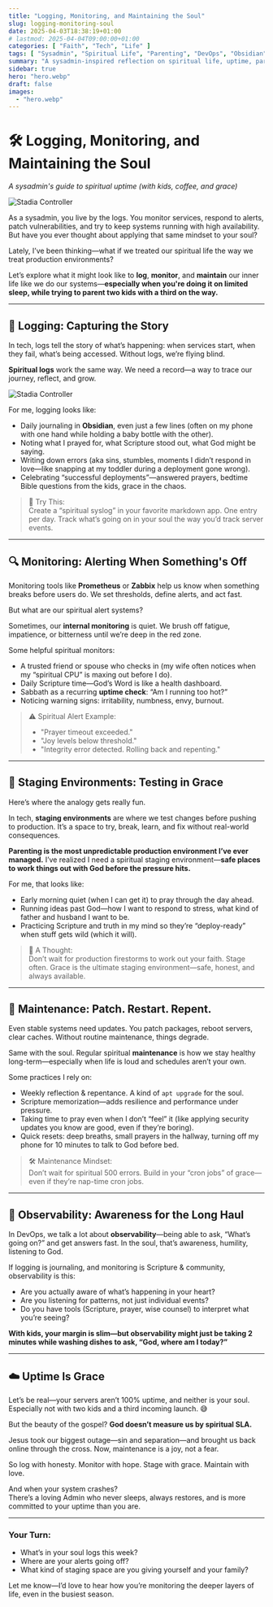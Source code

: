 ```yaml
---
title: "Logging, Monitoring, and Maintaining the Soul"
slug: logging-monitoring-soul
date: 2025-04-03T18:38:19+01:00
# lastmod: 2025-04-04T09:00:00+01:00
categories: [ "Faith", "Tech", "Life" ]
tags: [ "Sysadmin", "Spiritual Life", "Parenting", "DevOps", "Obsidian", "Faith" ]
summary: "A sysadmin-inspired reflection on spiritual life, uptime, parenting, and walking with God in the chaos of everyday life."
sidebar: true
hero: "hero.webp"
draft: false
images:
  - "hero.webp"
---
```


# 🛠️ Logging, Monitoring, and Maintaining the Soul  
*A sysadmin's guide to spiritual uptime (with kids, coffee, and grace)*

<p class="text-center">
  <img src="./SOC-1024x724.png" class="img-fluid" alt="Stadia Controller"/>
  <br />
</p>

As a sysadmin, you live by the logs. You monitor services, respond to alerts, patch vulnerabilities, and try to keep systems running with high availability. But have you ever thought about applying that same mindset to your soul?

Lately, I’ve been thinking—what if we treated our spiritual life the way we treat production environments?

Let’s explore what it might look like to **log**, **monitor**, and **maintain** our inner life like we do our systems—**especially when you're doing it on limited sleep, while trying to parent two kids with a third on the way.**

---

## 📜 Logging: Capturing the Story

In tech, logs tell the story of what’s happening: when services start, when they fail, what’s being accessed. Without logs, we’re flying blind.

**Spiritual logs** work the same way. We need a record—a way to trace our journey, reflect, and grow.

<p class="text-center">
  <img src="./soul.png" class="img-fluid" alt="Stadia Controller"/>
  <br />
</p>


For me, logging looks like:
- Daily journaling in **Obsidian**, even just a few lines (often on my phone with one hand while holding a baby bottle with the other).
- Noting what I prayed for, what Scripture stood out, what God might be saying.
- Writing down errors (aka sins, stumbles, moments I didn’t respond in love—like snapping at my toddler during a deployment gone wrong).
- Celebrating “successful deployments”—answered prayers, bedtime Bible questions from the kids, grace in the chaos.

> 📝 Try This:  
> Create a “spiritual syslog” in your favorite markdown app. One entry per day. Track what’s going on in your soul the way you’d track server events.

---

## 🔍 Monitoring: Alerting When Something's Off

Monitoring tools like **Prometheus** or **Zabbix** help us know when something breaks before users do. We set thresholds, define alerts, and act fast.

But what are our spiritual alert systems?

Sometimes, our **internal monitoring** is quiet. We brush off fatigue, impatience, or bitterness until we’re deep in the red zone.

Some helpful spiritual monitors:
- A trusted friend or spouse who checks in (my wife often notices when my “spiritual CPU” is maxing out before I do).
- Daily Scripture time—God’s Word is like a health dashboard.
- Sabbath as a recurring **uptime check**: “Am I running too hot?”
- Noticing warning signs: irritability, numbness, envy, burnout.

> ⚠️ Spiritual Alert Example:  
> - "Prayer timeout exceeded."  
> - "Joy levels below threshold."  
> - "Integrity error detected. Rolling back and repenting."

---

## 🧪 Staging Environments: Testing in Grace

Here’s where the analogy gets really fun.

In tech, **staging environments** are where we test changes before pushing to production. It’s a space to try, break, learn, and fix without real-world consequences.

**Parenting is the most unpredictable production environment I’ve ever managed.** I’ve realized I need a spiritual staging environment—**safe places to work things out with God before the pressure hits.**

For me, that looks like:
- Early morning quiet (when I can get it) to pray through the day ahead.
- Running ideas past God—how I want to respond to stress, what kind of father and husband I want to be.
- Practicing Scripture and truth in my mind so they’re “deploy-ready” when stuff gets wild (which it will).

> 🧪 A Thought:  
> Don’t wait for production firestorms to work out your faith. Stage often. Grace is the ultimate staging environment—safe, honest, and always available.

---

## 🧹 Maintenance: Patch. Restart. Repent.

Even stable systems need updates. You patch packages, reboot servers, clear caches. Without routine maintenance, things degrade.

Same with the soul. Regular spiritual **maintenance** is how we stay healthy long-term—especially when life is loud and schedules aren’t your own.

Some practices I rely on:
- Weekly reflection & repentance. A kind of `apt upgrade` for the soul.
- Scripture memorization—adds resilience and performance under pressure.
- Taking time to pray even when I don’t “feel” it (like applying security updates you know are good, even if they’re boring).
- Quick resets: deep breaths, small prayers in the hallway, turning off my phone for 10 minutes to talk to God before bed.

> 🛠️ Maintenance Mindset:  
> Don’t wait for spiritual 500 errors. Build in your “cron jobs” of grace—even if they’re nap-time cron jobs.

---

## 🧠 Observability: Awareness for the Long Haul

In DevOps, we talk a lot about **observability**—being able to ask, “What’s going on?” and get answers fast. In the soul, that’s awareness, humility, listening to God.

If logging is journaling, and monitoring is Scripture & community, observability is this:
- Are you actually aware of what’s happening in your heart?
- Are you listening for patterns, not just individual events?
- Do you have tools (Scripture, prayer, wise counsel) to interpret what you’re seeing?

**With kids, your margin is slim—but observability might just be taking 2 minutes while washing dishes to ask, “God, where am I today?”**

---

## ☁️ Uptime Is Grace

Let’s be real—your servers aren’t 100% uptime, and neither is your soul. Especially not with two kids and a third incoming launch. 😅

But the beauty of the gospel? **God doesn’t measure us by spiritual SLA.**

Jesus took our biggest outage—sin and separation—and brought us back online through the cross. Now, maintenance is a joy, not a fear.

So log with honesty. Monitor with hope. Stage with grace. Maintain with love.

And when your system crashes?  
There’s a loving Admin who never sleeps, always restores, and is more committed to your uptime than you are.

---

### Your Turn:
- What’s in your soul logs this week?
- Where are your alerts going off?
- What kind of staging space are you giving yourself and your family?

Let me know—I’d love to hear how you’re monitoring the deeper layers of life, even in the busiest season.
